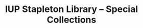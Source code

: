 ---
layout: repo
title: "IUP Stapleton Library – Special Collections"
id: 13851
permalink: repos/13851/
---